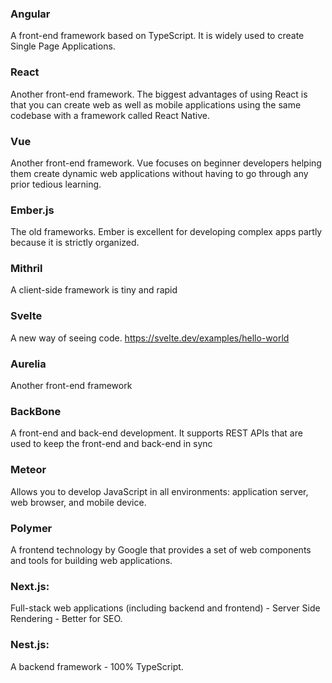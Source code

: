 ### Angular

A front-end framework based on TypeScript. It is widely used to create Single Page Applications.

### React

Another front-end framework. The biggest advantages of using React is that you can create web as well as mobile applications using the same codebase with a framework called React Native.

### Vue

Another front-end framework. Vue focuses on beginner developers helping them create dynamic web applications without having to go through any prior tedious learning.

### Ember.js

The old frameworks. Ember is excellent for developing complex apps partly because it is strictly organized.

### Mithril

A client-side framework is tiny and rapid

### Svelte

A new way of seeing code. https://svelte.dev/examples/hello-world

### Aurelia

Another front-end framework

### BackBone

A front-end and back-end development. It supports REST APIs that are used to keep the front-end and back-end in sync

### Meteor

Allows you to develop JavaScript in all environments: application server, web browser, and mobile device.

### Polymer

A frontend technology by Google that provides a set of web components and tools for building web applications.

### Next.js:

Full-stack web applications (including backend and frontend) - Server Side Rendering - Better for SEO.

### Nest.js:

A backend framework - 100% TypeScript.
